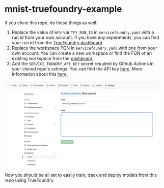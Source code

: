 # mnist-truefoundry-example

If you clone this repo, do these things as well:
1. Replace the value of env var `TFY_RUN_ID` in `servicefoundry.yaml` with a run id from your own account. If you have any experiments, you can find your run id from the [TrueFoundry dashboard](https://app.truefoundry.com/mlfoundry)
2. Replace the workspace FQN in `servicefoundry.yaml` with one from your own account. You can create a new workspace or find the FQN of an existing workspace from the [dashboard](https://app.truefoundry.com/workspace)
3. Add the `SERVICE_FOUNDRY_API_KEY` secret required by Github Actions in your cloned repo's settings. You can find the API key [here](https://app.truefoundry.com/settings). More information about this [here](https://github.com/truefoundry/servicefoundry-cli/blob/main/docs/advance_examples/ci-pipeline-integration.md).

![image](assets/image.png)





Now you should be all set to easily train, track and deploy models from this repo using TrueFoundry.